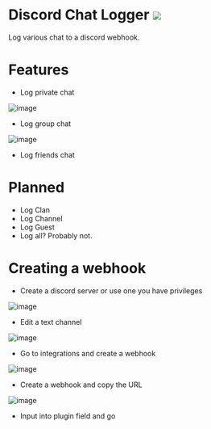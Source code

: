 # Discord Chat Logger [![](https://img.shields.io/endpoint?url=https://i.pluginhub.info/shields/installs/plugin/discord-chat-logger)](https://runelite.net/plugin-hub)

Log various chat to a discord webhook.

# Features

- Log private chat

![image](https://user-images.githubusercontent.com/16944807/216733807-98458790-ceee-4568-84f2-7c2b85a4d33f.png)

- Log group chat

![image](https://user-images.githubusercontent.com/16944807/216733822-e7a5f7f5-154f-472d-8d5a-e9a959ec95f9.png)

- Log friends chat

# Planned

- Log Clan
- Log Channel
- Log Guest
- Log all? Probably not.

# Creating a webhook

- Create a discord server or use one you have privileges

![image](https://user-images.githubusercontent.com/16944807/216733593-c5250c2a-a339-449f-b2da-73fc6deeec11.png)

- Edit a text channel

![image](https://user-images.githubusercontent.com/16944807/216733679-70449b24-c0bb-410a-82bf-188a2d7872d2.png)

- Go to integrations and create a webhook

![image](https://user-images.githubusercontent.com/16944807/216733701-722feccc-b959-4c6e-b2b4-114556c3d4fc.png)

- Create a webhook and copy the URL

![image](https://user-images.githubusercontent.com/16944807/216733755-37a4a638-45b1-4346-ada5-8747a15c00af.png)

- Input into plugin field and go
